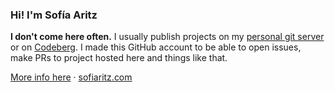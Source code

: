 ### Hi! I'm Sofía Aritz

**I don't come here often.** I usually publish projects on my [personal git server](https://git.sofiaritz.com/sofia) or on [Codeberg](https://codeberg.org/sofiaritz). I made this GitHub account to be able to open issues, make PRs to project hosted here and things like that.

[More info here](https://sfconservancy.org/GiveUpGitHub/) · [sofiaritz.com](https://sofiaritz.com)

